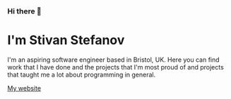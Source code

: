 ### Hi there 👋

<h1>I'm Stivan Stefanov</h1>

<p>I'm an aspiring software engineer based in Bristol, UK. Here you can find work that I have done 
and the projects that I'm most proud of and projects that taught me a lot about programming in general.</p>

<a href="https://stivansprofile.github.io/">My website</a> 
